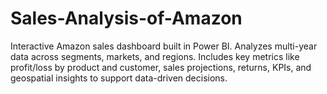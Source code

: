 # Sales-Analysis-of-Amazon
Interactive Amazon sales dashboard built in Power BI. Analyzes multi-year data across segments, markets, and regions. Includes key metrics like profit/loss by product and customer, sales projections, returns, KPIs, and geospatial insights to support data-driven decisions.

